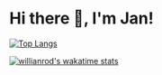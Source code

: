 # Hi there 👋, I'm Jan!


[![Top Langs](https://github-readme-stats.vercel.app/api/top-langs/?username=jansferreira&layout=compact)](https://github.com/anuraghazra/github-readme-stats)

[![willianrod's wakatime stats](https://github-readme-stats.vercel.app/api/wakatime?username=jansferreira)](https://github.com/anuraghazra/github-readme-stats)
